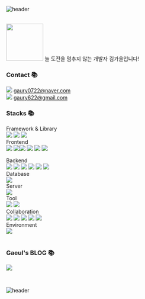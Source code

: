 



![header](https://capsule-render.vercel.app/api?type=rounded&fontAlign=53&color=FDE88B&text=%20%20KimGaeul%20%20&width=1000&height=200&fontSize=35&textBg=true&desc=Developer&animation=fadeIn&fontColor=FFFFFF&descAlign=30&descAlignY=50)

<br>
<div>
<img src="https://github.com/kgaeul/kgaeul/assets/143372208/ed77af3e-64d4-4782-94f1-4dcf0d1faf38" style="width:100px">
늘 도전을 멈추지 않는 개발자 김가을입니다!

<div >
  
### Contact 📚
<img src="https://img.shields.io/badge/naver-6DB33F?style=for-the-badge&logo=naver&logoColor=white"> gaury0722@naver.com
<br>
<img src="https://img.shields.io/badge/gmail-EE4353?style=for-the-badge&logo=gmail&logoColor=white"> gaury622@gmail.com
 <br>

 ### Stacks 📚
<div> 
 Framework & Library
 <br>
 <img src="https://img.shields.io/badge/springboot-6DB33F?style=for-the-badge&logo=springboot&logoColor=white">
 <img src="https://img.shields.io/badge/spring-6DB33F?style=for-the-badge&logo=spring&logoColor=white">
  <img src="https://camo.githubusercontent.com/902ccb67f879a15b0b3b7c6e93f33f073843e0b3674bba9275c91ecaca739aba/68747470733a2f2f696d672e736869656c64732e696f2f62616467652f537072696e675f53656375726974792d3644423333463f7374796c653d666f722d7468652d6261646765266c6f676f3d537072696e672d5365637572697479266c6f676f436f6c6f723d7768697465">
</div>
Frontend
 <br>
  <img src="https://img.shields.io/badge/react-61DAFB?style=for-the-badge&logo=react&logoColor=black">
<img src="https://img.shields.io/badge/bootstrap-7952B3?style=for-the-badge&logo=bootstrap&logoColor=white"><img src="https://img.shields.io/badge/javascript-F7DF1E?style=for-the-badge&logo=javascript&logoColor=black">
<img src="https://img.shields.io/badge/css-1572B6?style=for-the-badge&logo=css3&logoColor=white">
<img src="https://img.shields.io/badge/html5-E34F26?style=for-the-badge&logo=html5&logoColor=white">
<img src="https://img.shields.io/badge/jquery-0769AD?style=for-the-badge&logo=jquery&logoColor=white">

Backend
<br>
<img src="https://img.shields.io/badge/jpa-E34F26?style=for-the-badge&logo=jpa&logoColor=white">
<img src="https://img.shields.io/badge/java-FF7800?style=for-the-badge&logo=java&logoColor=white">
<img src="https://img.shields.io/badge/jsp&servlet-4398CC?style=for-the-badge&logo=jsp&servlet&logoColor=white">
<img src="https://img.shields.io/badge/node.js-F7DF1E?style=for-the-badge&logo=node.js&logoColor=white">
<img src="https://img.shields.io/badge/python-1071D3?style=for-the-badge&logo=python&logoColor=white">
<img src="https://img.shields.io/badge/maven-6DB33F?style=for-the-badge&logo=maven&logoColor=white">
<br>
Database
<br>
<img src="https://img.shields.io/badge/oracle-F80000?style=for-the-badge&logo=oracle&logoColor=white">
<br>
Server
<br>
<img src="https://img.shields.io/badge/apache tomcat-F8DC75?style=for-the-badge&logo=apachetomcat&logoColor=white">
<br>
Tool
<br>
<img src="https://camo.githubusercontent.com/9ae0ea293e146b4c6bd0b37ab3b648d78cd5eb153dcc6609312729acc47b222e/68747470733a2f2f696d672e736869656c64732e696f2f62616467652f45636c69707365204944452d3243323235353f7374796c653d666f722d7468652d6261646765266c6f676f3d65636c69707365696465266c6f676f436f6c6f723d7768697465">
<img src="https://camo.githubusercontent.com/64ff0373d7317b94d94f00c8cffac29d880a702d54c012fbcd16dae7e12db981/68747470733a2f2f696d672e736869656c64732e696f2f62616467652f56697375616c2053747564696f20436f64652d3030374143433f7374796c653d666f722d7468652d6261646765266c6f676f3d76697375616c73747564696f636f6465266c6f676f436f6c6f723d7768697465">
<br>
Collaboration
<br>
<img src="https://img.shields.io/badge/Slack-4A154B?style=for-the-badge&logo=Slack&logoColor=white">
<img src="https://img.shields.io/badge/trello-0052CC?style=for-the-badge&logo=trello&logoColor=white">
<img src="https://img.shields.io/badge/github-181717?style=for-the-badge&logo=github&logoColor=white">
<img src="https://camo.githubusercontent.com/499921200e3b429b5fccbbe95afff0d79316b025c80c5994a2759745e007b96f/68747470733a2f2f696d672e736869656c64732e696f2f62616467652f476f6f676c652532305368656574732d3334413835333f7374796c653d666f722d7468652d6261646765266c6f676f3d676f6f676c652d736865657473266c6f676f436f6c6f723d7768697465">
<img src="https://camo.githubusercontent.com/eabafd2d4be8e0abcc9f0c7b9bc682a7fa2e8d6b2b42c6e5de2b2ea3bae5f505/68747470733a2f2f696d672e736869656c64732e696f2f62616467652f4e6f74696f6e2d3030303030303f7374796c653d666f722d7468652d6261646765266c6f676f3d6e6f74696f6e266c6f676f436f6c6f723d7768697465">
<br>
Environment
<br>
<img src="https://camo.githubusercontent.com/b7942d63ed3877aa11bfe7017a6e06b1e421b4b4912cfaf87b30dc1a5f51dca3/68747470733a2f2f696d672e736869656c64732e696f2f62616467652f57696e646f77732031302d3030373844363f7374796c653d666f722d7468652d6261646765266c6f676f3d77696e646f77733130266c6f676f436f6c6f723d7768697465">
 <br>
 <br>


### Gaeul's BLOG 📚
<a href="https://autumny.tistory.com/"><img src="https://img.shields.io/badge/tistory-FF4000?style=for-the-badge&logo=tistory&logoColor=white" ></a>




<br>

![header](https://capsule-render.vercel.app/api?type=cylinder&fontAlign=50&color=FDE88B&text=%20%20thank%20you%20for%20visiting%20%20&height=100&fontSize=20&fontColor=FFFFFF)
